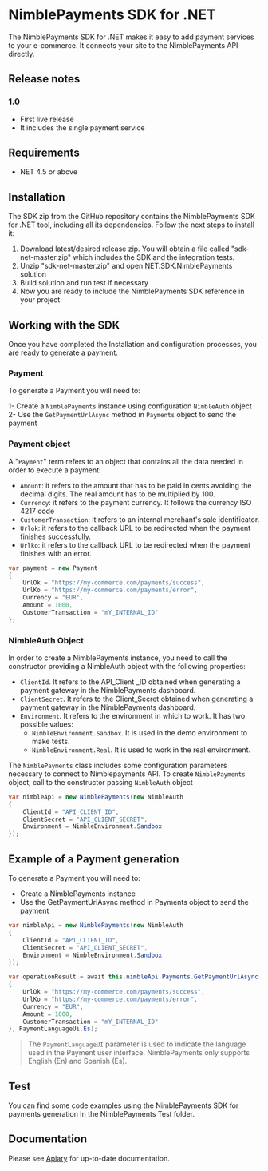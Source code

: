 NimblePayments SDK for .NET
======================
The NimblePayments SDK for .NET makes it easy to add payment services to your e-commerce. It connects your site to the NimblePayments API directly.

## Release notes

### 1.0
- First live release
- It includes the single payment service 

## Requirements

* NET 4.5 or above

## Installation
The SDK zip from the GitHub repository contains the NimblePayments SDK for .NET tool, including  all its dependencies. Follow the next steps to install it:

1. Download latest/desired release zip. You will obtain a file called "sdk-net-master.zip" which includes the SDK and the integration tests.
2. Unzip "sdk-net-master.zip" and open NET.SDK.NimblePayments solution
2. Build solution and run test if necessary
4. Now you are ready to include the NimblePayments SDK reference in your project.

## Working with the SDK
Once you have completed the Installation and configuration processes, you are ready to generate a payment.

### Payment
To generate a Payment you will need to:

1- Create a `NimblePayments` instance using configuration `NimbleAuth` object
2- Use the `GetPaymentUrlAsync` method in `Payments` object to send the payment

### Payment object
A "`Payment`" term refers to an object that contains all the data needed in order to execute a payment:

- `Amount`: it refers to the amount that has to be paid in cents avoiding the decimal digits. The real amount has to be multiplied by 100.
- `Currency`: it refers to the payment currency. It follows the currency ISO 4217 code
- `CustomerTransaction`: it refers to an internal merchant's sale identificator. 
- `Urlok`: it refers to the callback URL to be redirected when the payment finishes successfully.
- `Urlko`: it refers to the callback URL to be redirected when the payment finishes with an error.

```csharp
var payment = new Payment
{
    UrlOk = "https://my-commerce.com/payments/success",
    UrlKo = "https://my-commerce.com/payments/error",
    Currency = "EUR",
    Amount = 1000,
    CustomerTransaction = "mY_INTERNAL_ID"
};
```

### NimbleAuth Object
In order to create a NimblePayments instance, you need to call the constructor providing a NimbleAuth object with the following properties:

- `ClientId`. It refers to the API_Client _ID obtained when generating a payment gateway in the NimblePayments dashboard.
- `ClientSecret`. It refers to the Client_Secret obtained when generating a payment gateway in the NimblePayments dashboard.
- `Environment`. It refers to the environment in which to work. It has two possible values:
    - `NimbleEnvironment.Sandbox`. It is used in the demo environment to make tests.
    - `NimbleEnvironment.Real`. It is used to work in the real environment. 


The `NimblePayments` class includes some configuration parameters necessary to connect to Nimblepayments API. To create `NimblePayments` object, call to the constructor passing `NimbleAuth` object   

```csharp
var nimbleApi = new NimblePayments(new NimbleAuth
{
    ClientId = "API_CLIENT_ID",
    ClientSecret = "API_CLIENT_SECRET",
    Environment = NimbleEnvironment.Sandbox
});
```
## Example of a Payment generation
To generate a Payment you will need to:

- Create a NimblePayments instance
- Use the GetPaymentUrlAsync method in Payments object to send the payment

```csharp
var nimbleApi = new NimblePayments(new NimbleAuth
{
    ClientId = "API_CLIENT_ID",
    ClientSecret = "API_CLIENT_SECRET",
    Environment = NimbleEnvironment.Sandbox
});

var operationResult = await this.nimbleApi.Payments.GetPaymentUrlAsync(new Payment
{
    UrlOk = "https://my-commerce.com/payments/success",
    UrlKo = "https://my-commerce.com/payments/error",
    Currency = "EUR",
    Amount = 1000,
    CustomerTransaction = "mY_INTERNAL_ID"
}, PaymentLanguageUi.Es);
```
> The `PaymentLanguageUI` parameter is used to indicate the language used in the Payment user interface. NimblePayments only supports English (En) and Spanish (Es).
 
## Test
You can find some code examples using the NimblePayments SDK for payments generation In the NimblePayments Test folder.

## Documentation
Please see [Apiary](http://docs.nimblepublicapi.apiary.io/#) for up-to-date documentation.
